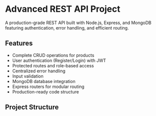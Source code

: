 # Advanced REST API Project

A production-grade REST API built with Node.js, Express, and MongoDB featuring authentication, error handling, and efficient routing.

## Features

- Complete CRUD operations for products
- User authentication (Register/Login) with JWT
- Protected routes and role-based access
- Centralized error handling
- Input validation
- MongoDB database integration
- Express routers for modular routing
- Production-ready code structure

## Project Structure


